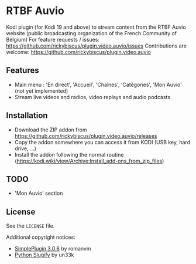 # RTBF Auvio
Kodi plugin (for Kodi 19 and above) to stream content from the RTBF Auvio website (public broadcasting organization of the French Community of Belgium)
For feature requests / issues:
https://github.com/rickybiscus/plugin.video.auvio/issues
Contributions are welcome:
https://github.com/rickybiscus/plugin.video.auvio

## Features
* Main menu : 'En direct', 'Accueil', 'Chaînes', 'Catégories', 'Mon Auvio' (not yet implemented)
* Stream live videos and radios, video replays and audio podcasts

## Installation
* Download the ZIP addon from https://github.com/rickybiscus/plugin.video.auvio/releases
* Copy the addon somewhere you can access it from KODI (USB key, hard drive, ...)
* Install the addon following the normal routine (https://kodi.wiki/view/Archive:Install_add-ons_from_zip_files)


## TODO
* 'Mon Auvio' section

## License
See the `LICENSE` file.

Additional copyright notices:
* [SimplePlugin 3.0.6](https://github.com/romanvm/script.module.simpleplugin) by romanvm
* [Python Slugify](https://github.com/un33k/python-slugify) by un33k
